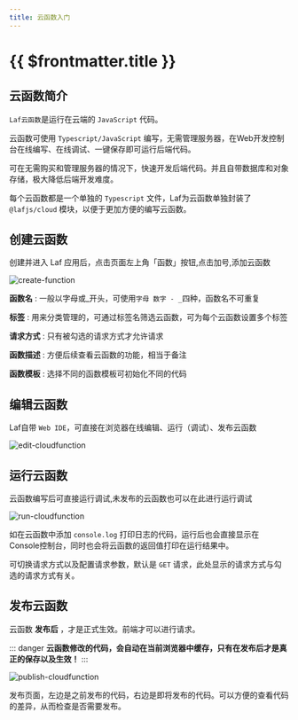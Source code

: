 ```yaml
---
title: 云函数入门
---
```


# {{ $frontmatter.title }}

## 云函数简介

`Laf云函数`是运行在云端的 `JavaScript` 代码。

云函数可使用 `Typescript/JavaScript` 编写，无需管理服务器，在Web开发控制台在线编写、在线调试、一键保存即可运行后端代码。

可在无需购买和管理服务器的情况下，快速开发后端代码。并且自带数据库和对象存储，极大降低后端开发难度。

每个云函数都是一个单独的 `Typescript` 文件，Laf为云函数单独封装了 `@lafjs/cloud` 模块，以便于更加方便的编写云函数。

## 创建云函数

创建并进入 Laf 应用后，点击页面左上角「函数」按钮,点击加号,添加云函数

![create-function](/doc-images/create-function.png)

**函数名** : 一般以字母或_开头，可使用`字母 数字 - _`四种，函数名不可重复

**标签** : 用来分类管理的，可通过标签名筛选云函数，可为每个云函数设置多个标签

**请求方式** : 只有被勾选的请求方式才允许请求

**函数描述** : 方便后续查看云函数的功能，相当于备注

**函数模板** : 选择不同的函数模板可初始化不同的代码

## 编辑云函数

Laf自带 `Web IDE`，可直接在浏览器在线编辑、运行（调试）、发布云函数

![edit-cloudfunction](/doc-images/edit-cloudfunction.png)

## 运行云函数

云函数编写后可直接运行调试,未发布的云函数也可以在此进行运行调试

![run-cloudfunction](/doc-images/run-cloudfunction.png)

如在云函数中添加 `console.log` 打印日志的代码，运行后也会直接显示在Console控制台，同时也会将云函数的返回值打印在运行结果中。

可切换请求方式以及配置请求参数，默认是 `GET` 请求，此处显示的请求方式与勾选的请求方式有关。

## 发布云函数

云函数 **发布后** ，才是正式生效。前端才可以进行请求。

::: danger
**云函数修改的代码，会自动在当前浏览器中缓存，只有在发布后才是真正的保存以及生效！**
:::

![publish-cloudfunction](/doc-images/publish-cloudfunction.png)

发布页面，左边是之前发布的代码，右边是即将发布的代码。可以方便的查看代码的差异，从而检查是否需要发布。
